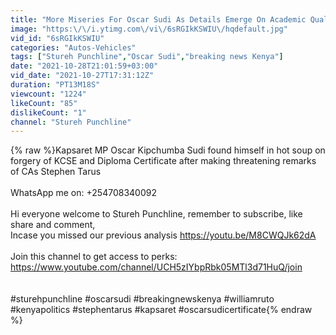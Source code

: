 ```yaml
---
title: "More Miseries For Oscar Sudi As Details Emerge On Academic Qualifications  After Threatening Tarus"
image: "https:\/\/i.ytimg.com\/vi\/6sRGIkKSWIU\/hqdefault.jpg"
vid_id: "6sRGIkKSWIU"
categories: "Autos-Vehicles"
tags: ["Stureh Punchline","Oscar Sudi","breaking news Kenya"]
date: "2021-10-28T21:01:59+03:00"
vid_date: "2021-10-27T17:31:12Z"
duration: "PT13M18S"
viewcount: "1224"
likeCount: "85"
dislikeCount: "1"
channel: "Stureh Punchline"
---
```

{% raw %}Kapsaret MP Oscar Kipchumba Sudi found himself in hot soup on forgery of KCSE and Diploma Certificate after making threatening remarks of CAs Stephen Tarus <br /><br />WhatsApp me on:  +254708340092 <br /><br />Hi everyone welcome to Stureh Punchline,  remember to subscribe, like share and comment, <br />Incase you missed our previous analysis <a rel="nofollow" target="blank" href="https://youtu.be/M8CWQJk62dA">https://youtu.be/M8CWQJk62dA</a><br /><br />Join this channel to get access to perks:<br /><a rel="nofollow" target="blank" href="https://www.youtube.com/channel/UCH5zIYbpRbk05MTl3d71HuQ/join">https://www.youtube.com/channel/UCH5zIYbpRbk05MTl3d71HuQ/join</a><br /><br /><br />#sturehpunchline #oscarsudi #breakingnewskenya #williamruto #kenyapolitics #stephentarus #kapsaret #oscarsudicertificate{% endraw %}
